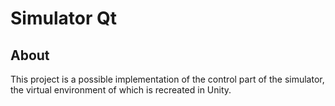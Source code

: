 # Simulator Qt

## About

This project is a possible implementation of the control part of the simulator, the virtual environment of which is recreated in Unity.
